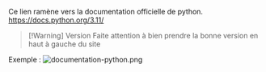 Ce lien ramène vers la documentation officielle de python.
https://docs.python.org/3.11/

>[!Warning] Version
>Faite attention à bien prendre la bonne version en haut à gauche du site

Exemple :
![documentation-python.png](https://repository-images.githubusercontent.com/92097535/23580f00-1808-11ea-8d8a-3a0a5360af0c)
